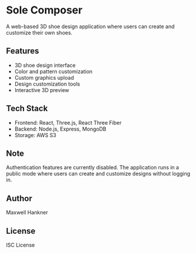 # Sole Composer

A web-based 3D shoe design application where users can create and customize their own shoes.

## Features

- 3D shoe design interface
- Color and pattern customization
- Custom graphics upload
- Design customization tools
- Interactive 3D preview

## Tech Stack

- Frontend: React, Three.js, React Three Fiber
- Backend: Node.js, Express, MongoDB
- Storage: AWS S3

## Note

Authentication features are currently disabled. The application runs in a public mode where users can create and customize designs without logging in.

## Author

Maxwell Hankner

## License

ISC License
